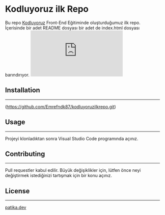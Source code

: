 # **Kodluyoruz ilk Repo**
Bu repo [Kodluyoruz](https://kodluyoruz.com) Front-End Eğitiminde oluşturduğumuz ilk repo. İçerisinde bir adet README dosyası bir adet de index.html dosyası barındırıyor.
![](https://github.com/Kodluyoruz/taskforce/blob/main/git/odev1/ornekreadme.md)

## **Installation** 
-------
(https://github.com/Emrefndk87/kodluyoruzilkrepo.git)

## **Usage**
---
Projeyi klonladıktan sonra Visual Studio Code programında açınız.
    

## **Contributing**
---
Pull requestler kabul edilir. Büyük değişiklikler için, lütfen önce neyi değiştirmek istediğinizi tartışmak için bir konu açınız.
## **License**
---
[patika.dev](https://patika.dev)

    